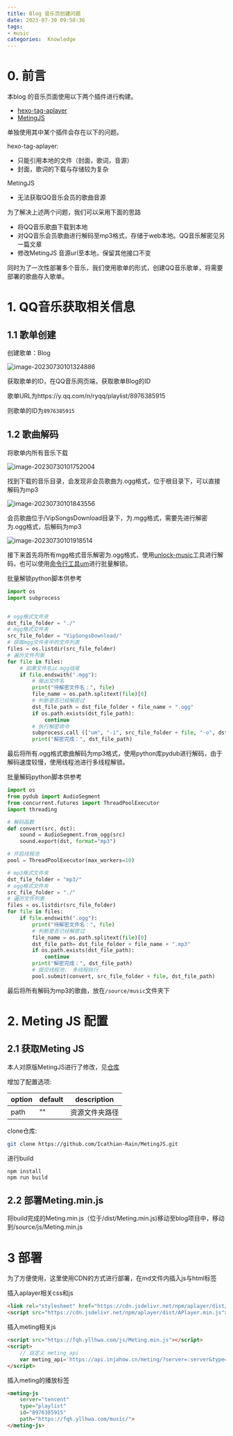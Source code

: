 ```yaml
---
title: Blog 音乐页创建问题
date: 2023-07-30 09:58:36
tags:
- music 
categories:  Knowledge
---
```


# 0. 前言

本blog 的音乐页面使用以下两个插件进行构建。

- [hexo-tag-aplayer](https://github.com/MoePlayer/hexo-tag-aplayer)
- [MetingJS](https://github.com/metowolf/MetingJS)

单独使用其中某个插件会存在以下的问题。

hexo-tag-aplayer:

- 只能引用本地的文件（封面，歌词，音源）
- 封面，歌词的下载与存储较为复杂

MetingJS

- 无法获取QQ音乐会员的歌曲音源

为了解决上述两个问题，我们可以采用下面的思路

- 将QQ音乐歌曲下载到本地
- 对QQ音乐会员歌曲进行解码至mp3格式，存储于web本地。QQ音乐解密见另一篇文章
- 修改MetingJS 音源url至本地，保留其他接口不变

同时为了一次性部署多个音乐，我们使用歌单的形式，创建QQ音乐歌单，将需要部署的歌曲存入歌单。

# 1. QQ音乐获取相关信息

## 1.1 歌单创建

创建歌单：Blog

![image-20230730101324886](music/image-20230730101324886.png)

获取歌单的ID，在QQ音乐网页端，获取歌单Blog的ID

歌单URL为https://y.qq.com/n/ryqq/playlist/8976385915

则歌单的ID为`8976385915`

## 1.2 歌曲解码

将歌单内所有音乐下载

![image-20230730101752004](music/image-20230730101752004.png)

找到下载的音乐目录，会发现非会员歌曲为.ogg格式，位于根目录下，可以直接解码为mp3

![image-20230730101843556](music/image-20230730101843556.png)

会员歌曲位于/VipSongsDownload目录下，为.mgg格式，需要先进行解密为.ogg格式，后解码为mp3

![image-20230730101918514](music/image-20230730101918514.png)

接下来首先将所有mgg格式音乐解密为.ogg格式，使用[unlock-music](https://git.unlock-music.dev/um/web)工具进行解码，也可以使用[命令行工具um](https://git.unlock-music.dev/um/cli)进行批量解锁。

批量解锁python脚本供参考

```python
import os
import subprocess


# ogg格式文件夹
dst_file_folder = "./"
# mgg格式文件夹
src_file_folder = "VipSongsDownload/"
# 获取mgg文件夹中的文件列表
files = os.listdir(src_file_folder)
# 遍历文件列表
for file in files: 
    # 如果文件名以.mgg结尾
    if file.endswith(".mgg"):
        # 输出文件名
        print("待解密文件名：", file)
        file_name = os.path.splitext(file)[0]
        # 判断是否已经解密过
        dst_file_path = dst_file_folder + file_name + ".ogg"
        if os.path.exists(dst_file_path):
            continue
        # 执行解密命令
        subprocess.call (["um", "-i", src_file_folder + file, "-o", dst_file_folder],shell=True)
        print("解密完成：", dst_file_path)  
```

最后将所有.ogg格式歌曲解码为mp3格式，使用python库pydub进行解码，由于解码速度较慢，使用线程池进行多线程解锁。

批量解码python脚本供参考

```python
import os
from pydub import AudioSegment
from concurrent.futures import ThreadPoolExecutor
import threading

# 解码函数
def convert(src, dst):
    sound = AudioSegment.from_ogg(src)
    sound.export(dst, format="mp3")

# 开启线程池
pool = ThreadPoolExecutor(max_workers=10)

# mp3格式文件夹
dst_file_folder = "mp3/"
# ogg格式文件夹
src_file_folder = "./"
# 遍历文件列表
files = os.listdir(src_file_folder)
for file in files: 
    if file.endswith(".ogg"):
        print("待解密文件名：", file)
        # 判断是否已经解密过
        file_name = os.path.splitext(file)[0]
        dst_file_path= dst_file_folder + file_name + ".mp3"
        if os.path.exists(dst_file_path):
            continue
        print("解密完成：", dst_file_path)
        # 提交线程池， 多线程执行
        pool.submit(convert, src_file_folder + file, dst_file_path) 
```

最后将所有解码为mp3的歌曲，放在`/source/music`文件夹下

# 2. Meting JS 配置

## 2.1 获取Meting JS

本人对原版MetingJS进行了修改，见[仓库](https://github.com/Icathian-Rain/MetingJS)

增加了配置选项:

| option | default | description          |
| ------ | ------- | -------------------- |
| path   | ""      | 资源文件夹路径     |

clone仓库:

```bash
git clone https://github.com/Icathian-Rain/MetingJS.git
```

进行build 

```shell
npm install
npm run build
```

## 2.2 部署Meting.min.js

将build完成的Meting.min.js（位于/dist/Meting.min.js)移动至blog项目中，移动到/source/js/Meting.min.js

# 3 部署

为了方便使用，这里使用CDN的方式进行部署，在md文件内插入js与html标签

插入aplayer相关css和js

```html
<link rel="stylesheet" href="https://cdn.jsdelivr.net/npm/aplayer/dist/APlayer.min.css"/>
<script src="https://cdn.jsdelivr.net/npm/aplayer/dist/APlayer.min.js"></script>
```

插入meting相关js

```html
<script src="https://fqh.yllhwa.com/js/Meting.min.js"></script>
<script>
    // 自定义 meting_api
    var meting_api='https://api.injahow.cn/meting/?server=:server&type=:type&id=:id&auth=:auth&r=:r';
</script>
```

插入meting的播放标签

```html
<meting-js
	server="tencent"
	type="playlist"
	id="8976385915"
    path="https://fqh.yllhwa.com/music/">
</meting-js>
```


